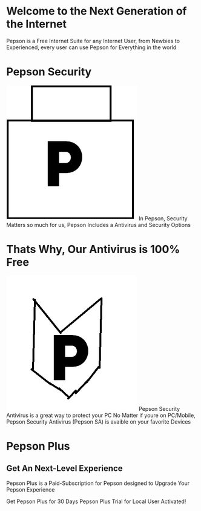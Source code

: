 # Welcome to the Next Generation of the Internet
Pepson is a Free Internet Suite for any Internet User, from Newbies to Experienced, every user can use Pepson for Everything in the world


# Pepson Security
<img src="https://github.com/Pepson-Systems/media/blob/main/PepsonSecurityLock.png?raw=true">
In Pepson, Security Matters so much for us, Pepson Includes a Antivirus and Security Options


# Thats Why, Our Antivirus is 100% Free
<img src="https://github.com/Pepson-Systems/media/blob/main/security.png?raw=true">
Pepson Security Antivirus is a great way to protect your PC
No Matter if youre on PC/Mobile, Pepson Security Antivirus (Pepson SA) is avaible on your favorite Devices


# Pepson Plus


## Get An Next-Level Experience
Pepson Plus is a Paid-Subscription for Pepson designed to Upgrade Your Pepson Experience
<div class="popup" onclick="myFunction()">Get Pepson Plus for 30 Days
  <span class="popuptext" id="myPopup">Pepson Plus Trial for Local User Activated!</span>
</div>
